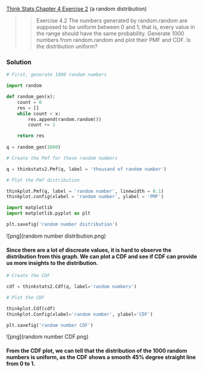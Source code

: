 [Think Stats Chapter 4 Exercise 2](http://greenteapress.com/thinkstats2/html/thinkstats2005.html#toc41) (a random distribution)

>> Exercise 4.2 The numbers generated by random.random are supposed to be uniform between 0 and 1; that is, every value in the range should have the same probability. Generate 1000 numbers from random.random and plot their PMF and CDF. Is the distribution uniform?

### Solution

```python
# First, generate 1000 random numbers

import random

def random_gen(x):
    count = 0
    res = []
    while count < x:
        res.append(random.random())
        count += 1

    return res
    
q = random_gen(1000)

# Create the Pmf for these random numbers

q = thinkstats2.Pmf(q, label = 'thousand of random number')

# Plot the Pmf distribution

thinkplot.Pmf(q, label = 'random number', linewidth = 0.1)
thinkplot.config(xlabel = 'random number', ylabel = 'PMF')

import matplotlib
import matplotlib.pyplot as plt

plt.savefig('random number distribution')

```

![png](random number distribution.png)

#### Since there are a lot of discreate values, it is hard to observe the distribution from this graph. We can plot a CDF and see if CDF can provide us more insights to the distribution.

```python
# Create the CDF

cdf = thinkstats2.Cdf(q, label='random numbers')

# Plot the CDF

thinkplot.Cdf(cdf)
thinkplot.Config(xlabel='random number', ylabel='CDF')

plt.savefig('random number CDF')

```

![png](random number CDF.png)

#### From the CDF plot, we can tell that the distribution of the 1000 random numbers is uniform, as the CDF shows a smooth 45% degree straight line from 0 to 1.
